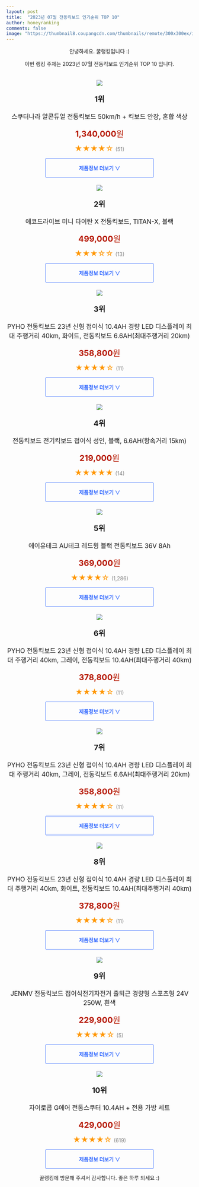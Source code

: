```yaml
---
layout: post
title:  "2023년 07월 전동킥보드 인기순위 TOP 10"
author: honeyranking
comments: false
image: "https://thumbnail8.coupangcdn.com/thumbnails/remote/300x300ex/image/retail/images/4716250461124659-c910a5a2-dacd-4500-a051-620d740101ff.png"
---
```

<p style="text-align: center;">안녕하세요. 꿀랭킹입니다 :)</p>
<p style="text-align: center;">이번 랭킹 주제는 2023년 07월 전동킥보드 인기순위 TOP 10 입니다.</p><center><img src="https://thumbnail8.coupangcdn.com/thumbnails/remote/300x300ex/image/retail/images/4716250461124659-c910a5a2-dacd-4500-a051-620d740101ff.png" style="margin-top:20px" /></center><p style="text-align: center; font-size: 20px"><b>1위</b></p><p style="text-align: center; font-size: 17px">스쿠터나라 알콘듀얼 전동킥보드 50km/h + 킥보드 안장, 혼합 색상</p><p style="text-align: center;"><span style="color: #b61800; font-size: 22px;"><b>1,340,000</b>원</span></p><p style="text-align: center;"><span style="color: #ff9600; font-size: 20px;">★★★★☆ </span><span style="color: #878787;">(51)</span></p><center><a href="https://link.coupang.com/a/3kuTR"><div style="font-size: 14px; display: inline-block; padding: 15px 90px; color: #346aff; border-radius: 2px; border: 1px solid #346aff; cursor: pointer;"><b>제품정보 더보기 &or;</b></div></a></center><center><img src="https://thumbnail10.coupangcdn.com/thumbnails/remote/300x300ex/image/retail/images/2021/05/25/18/0/f4b15812-07a7-4388-a88d-14b3726b494d.jpg" style="margin-top:20px" /></center><p style="text-align: center; font-size: 20px"><b>2위</b></p><p style="text-align: center; font-size: 17px">에코드라이브 미니 타이탄 X 전동킥보드, TITAN-X, 블랙</p><p style="text-align: center;"><span style="color: #b61800; font-size: 22px;"><b>499,000</b>원</span></p><p style="text-align: center;"><span style="color: #ff9600; font-size: 20px;">★★★☆☆ </span><span style="color: #878787;">(13)</span></p><center><a href="https://link.coupang.com/a/3kuTS"><div style="font-size: 14px; display: inline-block; padding: 15px 90px; color: #346aff; border-radius: 2px; border: 1px solid #346aff; cursor: pointer;"><b>제품정보 더보기 &or;</b></div></a></center><center><img src="https://thumbnail7.coupangcdn.com/thumbnails/remote/300x300ex/image/vendor_inventory/b8fe/c74501ef9f84376f0e474aacf4e29e74485bb7d2062ea0a10c55dda4c3fb.jpg" style="margin-top:20px" /></center><p style="text-align: center; font-size: 20px"><b>3위</b></p><p style="text-align: center; font-size: 17px">PYHO 전동킥보드 23년 신형 접이식 10.4AH 경량 LED 디스플레이 최대 주행거리 40km, 화이트, 전동킥보드 6.6AH(최대주행거리 20km)</p><p style="text-align: center;"><span style="color: #b61800; font-size: 22px;"><b>358,800</b>원</span></p><p style="text-align: center;"><span style="color: #ff9600; font-size: 20px;">★★★★☆ </span><span style="color: #878787;">(11)</span></p><center><a href="https://link.coupang.com/a/3kuTT"><div style="font-size: 14px; display: inline-block; padding: 15px 90px; color: #346aff; border-radius: 2px; border: 1px solid #346aff; cursor: pointer;"><b>제품정보 더보기 &or;</b></div></a></center><center><img src="https://thumbnail10.coupangcdn.com/thumbnails/remote/300x300ex/image/vendor_inventory/34aa/ec8b068406bbe501c2d615dac339ef6599039edcd3ce3bd4444b9148b6a0.jpg" style="margin-top:20px" /></center><p style="text-align: center; font-size: 20px"><b>4위</b></p><p style="text-align: center; font-size: 17px">전동킥보드 전기킥보드 접이식 성인, 블랙, 6.6AH(항속거리 15km)</p><p style="text-align: center;"><span style="color: #b61800; font-size: 22px;"><b>219,000</b>원</span></p><p style="text-align: center;"><span style="color: #ff9600; font-size: 20px;">★★★★★ </span><span style="color: #878787;">(14)</span></p><center><a href="https://link.coupang.com/a/3kuTW"><div style="font-size: 14px; display: inline-block; padding: 15px 90px; color: #346aff; border-radius: 2px; border: 1px solid #346aff; cursor: pointer;"><b>제품정보 더보기 &or;</b></div></a></center><center><img src="https://thumbnail7.coupangcdn.com/thumbnails/remote/300x300ex/image/retail/images/9029852043223376-89b7a4c9-5c3f-421f-81e3-db1fe220812e.jpg" style="margin-top:20px" /></center><p style="text-align: center; font-size: 20px"><b>5위</b></p><p style="text-align: center; font-size: 17px">에이유테크 AU테크 레드윙 블랙 전동킥보드 36V 8Ah</p><p style="text-align: center;"><span style="color: #b61800; font-size: 22px;"><b>369,000</b>원</span></p><p style="text-align: center;"><span style="color: #ff9600; font-size: 20px;">★★★★☆ </span><span style="color: #878787;">(1,286)</span></p><center><a href="https://link.coupang.com/a/3kuT1"><div style="font-size: 14px; display: inline-block; padding: 15px 90px; color: #346aff; border-radius: 2px; border: 1px solid #346aff; cursor: pointer;"><b>제품정보 더보기 &or;</b></div></a></center><center><img src="https://thumbnail10.coupangcdn.com/thumbnails/remote/300x300ex/image/vendor_inventory/18e5/dd907c626c4cbd8d7497844f77b0e9068476b26b6e366aaf023dbd027c0b.png" style="margin-top:20px" /></center><p style="text-align: center; font-size: 20px"><b>6위</b></p><p style="text-align: center; font-size: 17px">PYHO 전동킥보드 23년 신형 접이식 10.4AH 경량 LED 디스플레이 최대 주행거리 40km, 그레이, 전동킥보드 10.4AH(최대주행거리 40km)</p><p style="text-align: center;"><span style="color: #b61800; font-size: 22px;"><b>378,800</b>원</span></p><p style="text-align: center;"><span style="color: #ff9600; font-size: 20px;">★★★★☆ </span><span style="color: #878787;">(11)</span></p><center><a href="https://link.coupang.com/a/3kuT4"><div style="font-size: 14px; display: inline-block; padding: 15px 90px; color: #346aff; border-radius: 2px; border: 1px solid #346aff; cursor: pointer;"><b>제품정보 더보기 &or;</b></div></a></center><center><img src="https://thumbnail10.coupangcdn.com/thumbnails/remote/300x300ex/image/vendor_inventory/18e5/dd907c626c4cbd8d7497844f77b0e9068476b26b6e366aaf023dbd027c0b.png" style="margin-top:20px" /></center><p style="text-align: center; font-size: 20px"><b>7위</b></p><p style="text-align: center; font-size: 17px">PYHO 전동킥보드 23년 신형 접이식 10.4AH 경량 LED 디스플레이 최대 주행거리 40km, 그레이, 전동킥보드 6.6AH(최대주행거리 20km)</p><p style="text-align: center;"><span style="color: #b61800; font-size: 22px;"><b>358,800</b>원</span></p><p style="text-align: center;"><span style="color: #ff9600; font-size: 20px;">★★★★☆ </span><span style="color: #878787;">(11)</span></p><center><a href="https://link.coupang.com/a/3kuT5"><div style="font-size: 14px; display: inline-block; padding: 15px 90px; color: #346aff; border-radius: 2px; border: 1px solid #346aff; cursor: pointer;"><b>제품정보 더보기 &or;</b></div></a></center><center><img src="https://thumbnail7.coupangcdn.com/thumbnails/remote/300x300ex/image/vendor_inventory/b8fe/c74501ef9f84376f0e474aacf4e29e74485bb7d2062ea0a10c55dda4c3fb.jpg" style="margin-top:20px" /></center><p style="text-align: center; font-size: 20px"><b>8위</b></p><p style="text-align: center; font-size: 17px">PYHO 전동킥보드 23년 신형 접이식 10.4AH 경량 LED 디스플레이 최대 주행거리 40km, 화이트, 전동킥보드 10.4AH(최대주행거리 40km)</p><p style="text-align: center;"><span style="color: #b61800; font-size: 22px;"><b>378,800</b>원</span></p><p style="text-align: center;"><span style="color: #ff9600; font-size: 20px;">★★★★☆ </span><span style="color: #878787;">(11)</span></p><center><a href="https://link.coupang.com/a/3kuT6"><div style="font-size: 14px; display: inline-block; padding: 15px 90px; color: #346aff; border-radius: 2px; border: 1px solid #346aff; cursor: pointer;"><b>제품정보 더보기 &or;</b></div></a></center><center><img src="https://thumbnail7.coupangcdn.com/thumbnails/remote/300x300ex/image/vendor_inventory/9c0a/81eef68da15d1986def57b7a851aa6cb39cbca864ba6aa522c0c858bcf3d.jpg" style="margin-top:20px" /></center><p style="text-align: center; font-size: 20px"><b>9위</b></p><p style="text-align: center; font-size: 17px">JENMV 전동킥보드 접이식전기자전거 출퇴근 경량형 스포츠형 24V 250W, 흰색</p><p style="text-align: center;"><span style="color: #b61800; font-size: 22px;"><b>229,900</b>원</span></p><p style="text-align: center;"><span style="color: #ff9600; font-size: 20px;">★★★★☆ </span><span style="color: #878787;">(5)</span></p><center><a href="https://link.coupang.com/a/3kuT7"><div style="font-size: 14px; display: inline-block; padding: 15px 90px; color: #346aff; border-radius: 2px; border: 1px solid #346aff; cursor: pointer;"><b>제품정보 더보기 &or;</b></div></a></center><center><img src="https://thumbnail8.coupangcdn.com/thumbnails/remote/300x300ex/image/retail/images/3123373207352831-7d92a54d-ea2d-4b7a-8100-17b5e92b01f1.jpg" style="margin-top:20px" /></center><p style="text-align: center; font-size: 20px"><b>10위</b></p><p style="text-align: center; font-size: 17px">자이로콥 G에어 전동스쿠터 10.4AH + 전용 가방 세트</p><p style="text-align: center;"><span style="color: #b61800; font-size: 22px;"><b>429,000</b>원</span></p><p style="text-align: center;"><span style="color: #ff9600; font-size: 20px;">★★★★☆ </span><span style="color: #878787;">(619)</span></p><center><a href="https://link.coupang.com/a/3kuT8"><div style="font-size: 14px; display: inline-block; padding: 15px 90px; color: #346aff; border-radius: 2px; border: 1px solid #346aff; cursor: pointer;"><b>제품정보 더보기 &or;</b></div></a></center><p style="text-align: center;">꿀랭킹에 방문해 주셔서 감사합니다. 좋은 하루 되세요 :)</p>